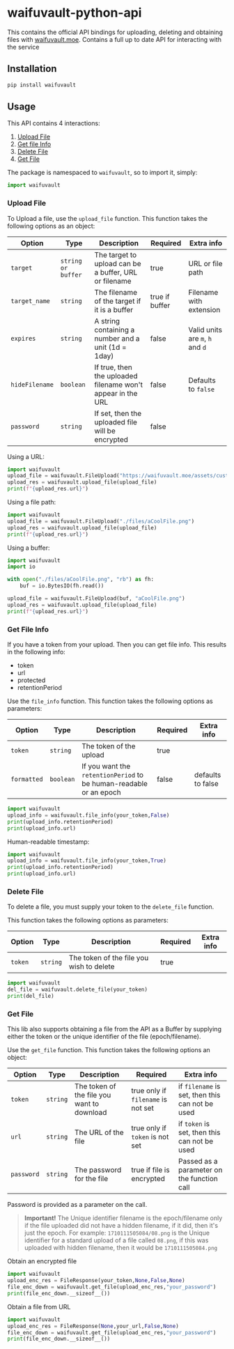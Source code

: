 # waifuvault-python-api

This contains the official API bindings for uploading, deleting and obtaining files
with [waifuvault.moe](https://waifuvault.moe/). Contains a full up to date API for interacting with the service

## Installation

```sh
pip install waifuvault
```

## Usage

This API contains 4 interactions:

1. [Upload File](#upload-file)
2. [Get file Info](#get-file-info)
3. [Delete File](#delete-file)
4. [Get File](#get-file)

The package is namespaced to `waifuvault`, so to import it, simply:

```python
import waifuvault
```

### Upload File

To Upload a file, use the `upload_file` function. This function takes the following options as an object:

| Option         | Type               | Description                                                 | Required       | Extra info                       |
|----------------|--------------------|-------------------------------------------------------------|----------------|----------------------------------|
| `target`       | `string or buffer` | The target to upload can be a buffer, URL or filename       | true           | URL or file path                 |
| `target_name`  | `string`           | The filename of the target if it is a buffer                | true if buffer | Filename with extension          |
| `expires`      | `string`           | A string containing a number and a unit (1d = 1day)         | false          | Valid units are `m`, `h` and `d` |
| `hideFilename` | `boolean`          | If true, then the uploaded filename won't appear in the URL | false          | Defaults to `false`              |
| `password`     | `string`           | If set, then the uploaded file will be encrypted            | false          |                                  |

Using a URL:

```python
import waifuvault
upload_file = waifuvault.FileUpload("https://waifuvault.moe/assets/custom/images/08.png")
upload_res = waifuvault.upload_file(upload_file)
print(f"{upload_res.url}")
```

Using a file path:

```python
import waifuvault
upload_file = waifuvault.FileUpload("./files/aCoolFile.png")
upload_res = waifuvault.upload_file(upload_file)
print(f"{upload_res.url}")
```

Using a buffer:

```python
import waifuvault
import io

with open("./files/aCoolFile.png", "rb") as fh:
    buf = io.BytesIO(fh.read())

upload_file = waifuvault.FileUpload(buf, "aCoolFile.png")
upload_res = waifuvault.upload_file(upload_file)
print(f"{upload_res.url}")
```

### Get File Info

If you have a token from your upload. Then you can get file info. This results in the following info:

* token
* url
* protected
* retentionPeriod

Use the `file_info` function. This function takes the following options as parameters:

| Option      | Type      | Description                                                        | Required | Extra info        |
|-------------|-----------|--------------------------------------------------------------------|----------|-------------------|
| `token`     | `string`  | The token of the upload                                            | true     |                   |
| `formatted` | `boolean` | If you want the `retentionPeriod` to be human-readable or an epoch | false    | defaults to false |

```python
import waifuvault
upload_info = waifuvault.file_info(your_token,False)
print(upload_info.retentionPeriod)
print(upload_info.url)
```

Human-readable timestamp:

```python
import waifuvault
upload_info = waifuvault.file_info(your_token,True)
print(upload_info.retentionPeriod)
print(upload_info.url)
```

### Delete File

To delete a file, you must supply your token to the `delete_file` function.

This function takes the following options as parameters:

| Option  | Type     | Description                              | Required | Extra info |
|---------|----------|------------------------------------------|----------|------------|
| `token` | `string` | The token of the file you wish to delete | true     |            |

```python
import waifuvault
del_file = waifuvault.delete_file(your_token)
print(del_file)
```

### Get File

This lib also supports obtaining a file from the API as a Buffer by supplying either the token or the unique identifier
of the file (epoch/filename).

Use the `get_file` function. This function takes the following options an object:

| Option     | Type     | Description                                | Required                           | Extra info                                      |
|------------|----------|--------------------------------------------|------------------------------------|-------------------------------------------------|
| `token`    | `string` | The token of the file you want to download | true only if `filename` is not set | if `filename` is set, then this can not be used |
| `url`      | `string` | The URL of the file                        | true only if `token` is not set    | if `token` is set, then this can not be used    |
| `password` | `string` | The password for the file                  | true if file is encrypted          | Passed as a parameter on the function call      |
Password is provided as a parameter on the call.

> **Important!** The Unique identifier filename is the epoch/filename only if the file uploaded did not have a hidden
> filename, if it did, then it's just the epoch.
> For example: `1710111505084/08.png` is the Unique identifier for a standard upload of a file called `08.png`, if this
> was uploaded with hidden filename, then it would be `1710111505084.png`

Obtain an encrypted file

```python
import waifuvault
upload_enc_res = FileResponse(your_token,None,False,None)
file_enc_down = waifuvault.get_file(upload_enc_res,"your_password")
print(file_enc_down.__sizeof__())
```

Obtain a file from URL

```python
import waifuvault
upload_enc_res = FileResponse(None,your_url,False,None)
file_enc_down = waifuvault.get_file(upload_enc_res,"your_password")
print(file_enc_down.__sizeof__())
```

